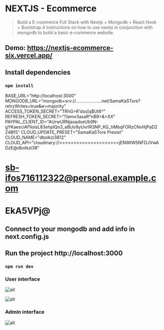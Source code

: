 # NEXTJS - Ecommerce
> Build a E-commerce Full Stack with Nextjs + Mongodb + React Hook + Bootstrap 4
> Instructions on how to use nextjs in conjunction with mongodb to build a basic e-commerce website.

## Demo: https://nextjs-ecommerce-six.vercel.app/

## Install dependencies 
### `npm install`

BASE_URL="http://localhost:3000"
MONGODB_URL="mongodb+srv://.....................net/SamaKaSTore?retryWrites=true&w=majority"
ACCESS_TOKEN_SECRET="TRhG>R'dss[q$Ut6^"
REFRESH_TOKEN_SECRET="?(emx3asaR*nB9>&>XX"
PAYPAL_CLIENT_ID="AUrwURNjasadseUb9N-gYKaesciAf1IolsL83ehpIQn3_eBUo9yUvrIR3NP_KG_hMbqFORzCNvHjPaD2Z4BfS"
CLOUD_UPDATE_PRESET="SamaKaSTore Presist"
CLOUD_NAME="dbolkzi3812"
CLOUD_API="cloudinary://>>>>>>>>>>>>>>>>>>>>>jENWtW5NFDJVwADzE@dbolkzi38"
# sb-ifos716112322@personal.example.com
# EkA5VPj@


## Connect to your mongodb and add info in next.config.js

## Run the project http://localhost:3000
### `npm run dev`


### User interface 

![alt](https://res.cloudinary.com/devat-channel/image/upload/v1610956436/nextjs_media/2_dgx2op.png)

![alt](https://res.cloudinary.com/devat-channel/image/upload/v1610956526/nextjs_media/3_dkmrq1.png)

### Admin interface 

![alt](https://res.cloudinary.com/devat-channel/image/upload/v1610956354/nextjs_media/Untitled_axeubb.png)
